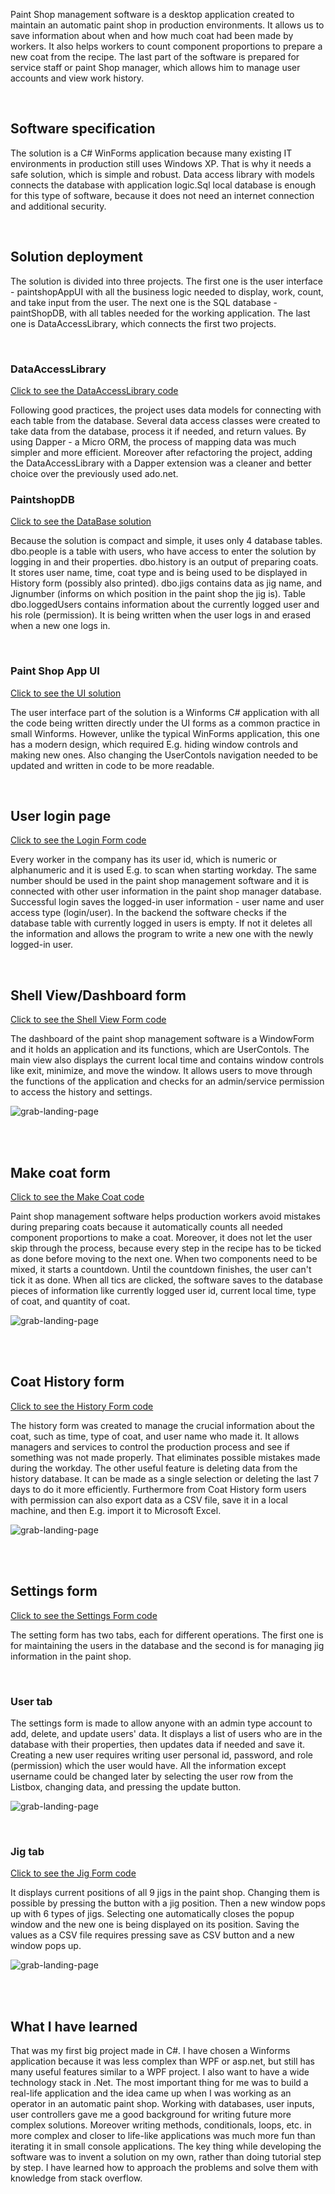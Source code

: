 <p>Paint Shop management software is a desktop application created to maintain an automatic paint shop in production environments. It allows us to save information about when and how much coat had been made by workers. It also helps workers to count component proportions to prepare a new coat from the recipe. The last part of the software is prepared for service staff or paint Shop manager, which allows him to manage user accounts and view work history.</p>

<br>

<h2>Software specification</h2>
<p>The solution is a C# WinForms application because many existing IT environments in production still uses Windows XP. That is why it needs a safe solution, which is simple and robust. Data access library with models connects the database with application logic.Sql local database is enough for this type of software, because it does not need an internet connection and additional security.</p>

<br>

<h2>Solution deployment</h2>
<p>The solution is divided into three projects. The first one is the user interface - paintshopAppUI with all the business logic needed to display, work, count, and take input from the user. The next one is the SQL database - paintShopDB, with all tables needed for the working application. The last one is DataAccessLibrary, which connects the first two projects.</p>

<br>

<h3>DataAccessLibrary</h2>
<p><a href="https://github.com/jakubsulej/Desktop-App-for-painshop/tree/master/DataAccessLibrary">Click to see the DataAccessLibrary code</a></p>
<p>Following good practices, the project uses data models for connecting with each table from the database. Several data access classes were created to take data from the database, process it if needed, and return values. By using Dapper - a Micro ORM, the process of mapping data was much simpler and more efficient. Moreover after refactoring the project, adding the DataAccessLibrary with a Dapper extension was a cleaner and better choice over the previously used ado.net.</p>

<h3>PaintshopDB</h3>
<p><a href="https://github.com/jakubsulej/Desktop-App-for-painshop/tree/master/PaintshopData/dbo/Tables">Click to see the DataBase solution</a></p>
<p>Because the solution is compact and simple, it uses only 4 database tables. dbo.people is a table with users, who have access to enter the solution by logging in and their properties. dbo.history is an output of preparing coats. It stores user name, time, coat type and is being used to be displayed in History form (possibly also printed). dbo.jigs contains data as jig name, and Jignumber (informs on which position in the paint shop the jig is). Table dbo.loggedUsers contains information about the currently logged user and his role (permission). It is being written when the user logs in and erased when a new one logs in.</p>

<br>

<h3>Paint Shop App UI</h3>
<p><a href="https://github.com/jakubsulej/Desktop-App-for-painshop/tree/master/Test%20działania%20aplikacji/Views">Click to see the UI solution</a></p>
<p>The user interface part of the solution is a Winforms C# application with all the code being written directly under the UI forms as a common practice in small Winforms. However, unlike the typical WinForms application, this one has a modern design, which required E.g. hiding window controls and making new ones. Also changing the UserContols navigation needed to be updated and written in code to be more readable.</p>

<br>

<h2>User login page</h2>
<p><a href="https://github.com/jakubsulej/Desktop-App-for-painshop/blob/master/Test%20dzia%C5%82ania%20aplikacji/Views/Login.cs">Click to see the Login Form code</a></p>
<p>Every worker in the company has its user id, which is numeric or alphanumeric and it is used E.g. to scan when starting workday. The same number should be used in the paint shop management software and it is connected with other user information in the paint shop manager database. Successful login saves the logged-in user information - user name and user access type (login/user).
In the backend the software checks if the database table with currently logged in users is empty. If not it deletes all the information and allows the program to write a new one with the newly logged-in user.</p>

<br>

<h2>Shell View/Dashboard form</h2>
<p><a href="https://github.com/jakubsulej/Desktop-App-for-painshop/blob/master/Test%20dzia%C5%82ania%20aplikacji/Views/MainForm.cs">Click to see the Shell View Form code</a></p>
<p>The dashboard of the paint shop management software is a WindowForm and it holds an application and its functions, which are UserContols. The main view also displays the current local time and contains window controls like exit, minimize, and move the window. It allows users to move through the functions of the application and checks for an admin/service permission to access the history and settings.</p>

![grab-landing-page](https://github.com/jakubsulej/Desktop-App-for-painshop/blob/master/Test%20dzia%C5%82ania%20aplikacji/Media/Gif/coatMakeHistory.gif)

<br>
<br>

<h2>Make coat form</h2>
<p><a href="https://github.com/jakubsulej/Desktop-App-for-painshop/blob/master/Test%20dzia%C5%82ania%20aplikacji/Views/CoatViews/CoatACount.cs">Click to see the Make Coat code</a></p>
<p>Paint shop management software helps production workers avoid mistakes during preparing coats because it automatically counts all needed component proportions to make a coat. Moreover, it does not let the user skip through the process, because every step in the recipe has to be ticked as done before moving to the next one. When two components need to be mixed, it starts a countdown. Until the countdown finishes, the user can't tick it as done.
When all tics are clicked, the software saves to the database pieces of information like currently logged user id, current local time, type of coat, and quantity of coat.</p>

![grab-landing-page](https://github.com/jakubsulej/Desktop-App-for-painshop/blob/master/Test%20dzia%C5%82ania%20aplikacji/Media/Gif/makeCoat.gif)

<br>
<br>

<h2>Coat History form</h2>
<p><a href="https://github.com/jakubsulej/Desktop-App-for-painshop/blob/master/Test%20dzia%C5%82ania%20aplikacji/Views/LackHistoryForm.cs">Click to see the History Form code</a></p>
<p>The history form was created to manage the crucial information about the coat, such as time, type of coat, and user name who made it. It allows managers and services to control the production process and see if something was not made properly. That eliminates possible mistakes made during the workday.
The other useful feature is deleting data from the history database. It can be made as a single selection or deleting the last 7 days to do it more efficiently.
Furthermore from Coat History form users with permission can also export data as a CSV file, save it in a local machine, and then E.g.  import it to Microsoft Excel.</p>

![grab-landing-page](https://github.com/jakubsulej/Desktop-App-for-painshop/blob/master/Test%20dzia%C5%82ania%20aplikacji/Media/Gif/coatMakeHistory.gif)

<br>
<br>

<h2>Settings form</h2>
<p><a href="https://github.com/jakubsulej/Desktop-App-for-painshop/blob/master/Test%20dzia%C5%82ania%20aplikacji/Views/SettingForm.cs">Click to see the Settings Form code</a></p>
<p>The setting form has two tabs, each for different operations. The first one is for maintaining the users in the database and the second is for managing jig information in the paint shop.<p>
  
<br>

<h3>User tab</h3>
<p>The settings form is made to allow anyone with an admin type account to add, delete, and update users' data. It displays a list of users who are in the database with their properties, then updates data if needed and save it. Creating a new user requires writing user personal id, password, and role (permission) which the user would have. All the information except username could be changed later by selecting the user row from the Listbox, changing data, and pressing the update button.

![grab-landing-page](https://github.com/jakubsulej/Desktop-App-for-painshop/blob/master/Test%20dzia%C5%82ania%20aplikacji/Media/Gif/settingsFormUsers.gif)

<br>

<h3>Jig tab</h3>
<p><a href="https://github.com/jakubsulej/Desktop-App-for-painshop/blob/master/Test%20dzia%C5%82ania%20aplikacji/Views/JigViews/JigsSelector1.cs">Click to see the Jig Form code</a></p>
It displays current positions of all 9 jigs in the paint shop. Changing them is possible by pressing the button with a jig position. Then a new window pops up with 6 types of jigs. Selecting one automatically closes the popup window and the new one is being displayed on its position. Saving the values as a CSV file requires pressing save as CSV button and a new window pops up.</p>

![grab-landing-page](https://github.com/jakubsulej/Desktop-App-for-painshop/blob/master/Test%20dzia%C5%82ania%20aplikacji/Media/Gif/settingsFormJigs.gif)

<br>
<br>

<h2>What I have learned</h2>
<p>That was my first big project made in C#. I have chosen a Winforms application because it was less complex than WPF or asp.net, but still has many useful features similar to a WPF project. I also want to have a wide technology stack in .Net. 
The most important thing for me was to build a real-life application and the idea came up when I was working as an operator in an automatic paint shop. Working with databases, user inputs, user controllers gave me a good background for writing future more complex solutions. Moreover writing methods, conditionals, loops, etc. in more complex and closer to life-like applications was much more fun than iterating it in small console applications.
The key thing while developing the software was to invent a solution on my own, rather than doing tutorial step by step. I have learned how to approach the problems and solve them with knowledge from stack overflow.</p>
